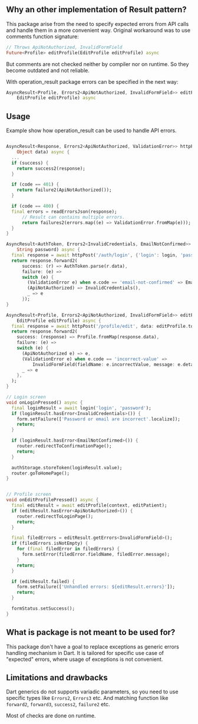 ## Why an other implementation of Result pattern?

This package arise from the need to specify expected errors from API calls and handle them in a more convenient way. 
Original workaround was to use comments function signature:
    
```dart
// Throws ApiNotAuthorized, InvalidFormField
Future<Profile> editProfile(EditProfile editProfile) async
```
But comments are not checked neither by compiler nor on runtime. So they become outdated and not reliable.

With operation_result package errors can be specified in the next way:

```dart
AsyncResult<Profile, Errors2<ApiNotAuthorized, InvalidFormField>> editProfile(
    EditProfile editProfile) async
```

## Usage

Example show how operation_result can be used to handle API errors. 

```dart

AsyncResult<Response, Errors2<ApiNotAuthorized, ValidationError>> httpPost(String path,
    Object data) async {
  ...
  if (success) {
    return success2(response);
  }

  if (code == 401) {
    return failure2(ApiNotAuthorized());
  }

  if (code == 400) {
  final errors = readErrorsJson(response);
      // Result can contains multiple errors.
      return failures2(errors.map((e) => ValidationError.fromMap(e)));
  }
}

AsyncResult<AuthToken, Errors2<InvalidCredentials, EmailNotConfirmed>> login(String login,
    String password) async {
  final response = await httpPost('/auth/login', {'login': login, 'password': password});
  return response.forward2(
      success: (r) => AuthToken.parse(r.data),
      failure: (e) =>
      switch (e) {
        (ValidationError e) when e.code == 'email-not-confirmed' => EmailNotConfirmed(),
        (ApiNotAuthorized) => InvalidCredentials(),
        _ => e
      });
}

AsyncResult<Profile, Errors2<ApiNotAuthorized, InvalidFormField>> editProfile(
    EditProfile editProfile) async {
  final response = await httpPost('/profile/edit', data: editProfile.toMap());
  return response.forward2(
    success: (response) => Profile.fromMap(response.data),
    failure: (e) =>
    switch (e) {
      (ApiNotAuthorized e) => e,
      (ValidationError e) when e.code == 'incorrect-value' =>
          InvalidFormField(fieldName: e.incorrectValue, message: e.details, originalError: e),
      _ => e
    },
  );
}

// Login screen
void onLoginPressed() async {
  final loginResult = await login('login', 'password');
  if (loginResult.hasError<InvalidCredentials>()) {
    form.setFailure(['Password or email are incorrect'.localize]);
    return;
  }

  if (loginResult.hasError<EmailNotConfirmed>()) {
    router.redirectToConfirmationPage();
    return;
  }

  authStorage.storeToken(loginResult.value);
  router.goToHomePage();
}


// Profile screen
void onEditProfilePressed() async {
  final editResult = await editProfile(context, editPatient);
  if (editResult.hasError<ApiNotAuthorized>()) {
    router.redirectToLoginPage();
    return;
  }

  final filedErrors = editResult.getErrors<InvalidFormField>();
  if (filedErrors.isNotEmpty) {
    for (final filedError in filedErrors) {
      form.setError(filedError.fieldName, filedError.message);
    }
    return;
  }

  if (editResult.failed) {
    form.setFailure(['Unhandled errors: ${editResult.errors}']);
    return;
  }

  formStatus.setSuccess();
}

```

## What is package is not meant to be used for?

This package don't have a goal to replace exceptions as generic errors handling mechanism in Dart.
It is tailored for specific use case of "expected" errors, where usage of exceptions is not convenient.

## Limitations and drawbacks

Dart generics do not supports variadic parameters, so you need to use specific types like `Errors2`, `Errors3` etc.
And matching function like `forward2`, `forward3`, `success2`, `failure2` etc.

Most of checks are done on runtime.